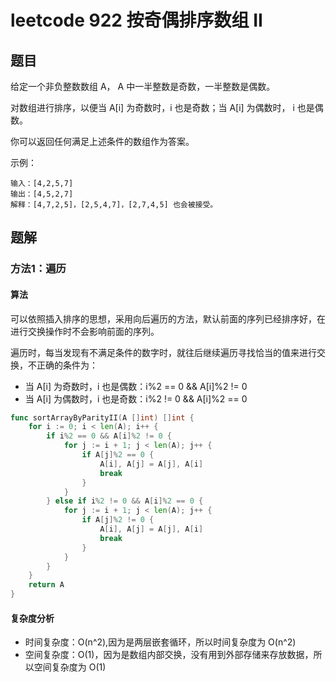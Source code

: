 # leetcode 922 按奇偶排序数组 II

## 题目

给定一个非负整数数组 A， A 中一半整数是奇数，一半整数是偶数。

对数组进行排序，以便当 A[i] 为奇数时，i 也是奇数；当 A[i] 为偶数时， i 也是偶数。

你可以返回任何满足上述条件的数组作为答案。


示例：

```text
输入：[4,2,5,7]
输出：[4,5,2,7]
解释：[4,7,2,5]，[2,5,4,7]，[2,7,4,5] 也会被接受。

```

## 题解

### 方法1：遍历

#### 算法

可以依照插入排序的思想，采用向后遍历的方法，默认前面的序列已经排序好，在进行交换操作时不会影响前面的序列。

遍历时，每当发现有不满足条件的数字时，就往后继续遍历寻找恰当的值来进行交换，不正确的条件为：

- 当 A[i] 为奇数时，i 也是偶数：i%2 == 0 && A[i]%2 != 0
- 当 A[i] 为偶数时，i 也是奇数：i%2 != 0 && A[i]%2 == 0

```go
func sortArrayByParityII(A []int) []int {
	for i := 0; i < len(A); i++ {
		if i%2 == 0 && A[i]%2 != 0 {
			for j := i + 1; j < len(A); j++ {
				if A[j]%2 == 0 {
					A[i], A[j] = A[j], A[i]
					break
				}
			}
		} else if i%2 != 0 && A[i]%2 == 0 {
			for j := i + 1; j < len(A); j++ {
				if A[j]%2 != 0 {
					A[i], A[j] = A[j], A[i]
					break
				}
			}
		}
	}
	return A
}
```

#### 复杂度分析

- 时间复杂度：O(n^2),因为是两层嵌套循环，所以时间复杂度为 O(n^2)
- 空间复杂度：O(1)，因为是数组内部交换，没有用到外部存储来存放数据，所以空间复杂度为 O(1)